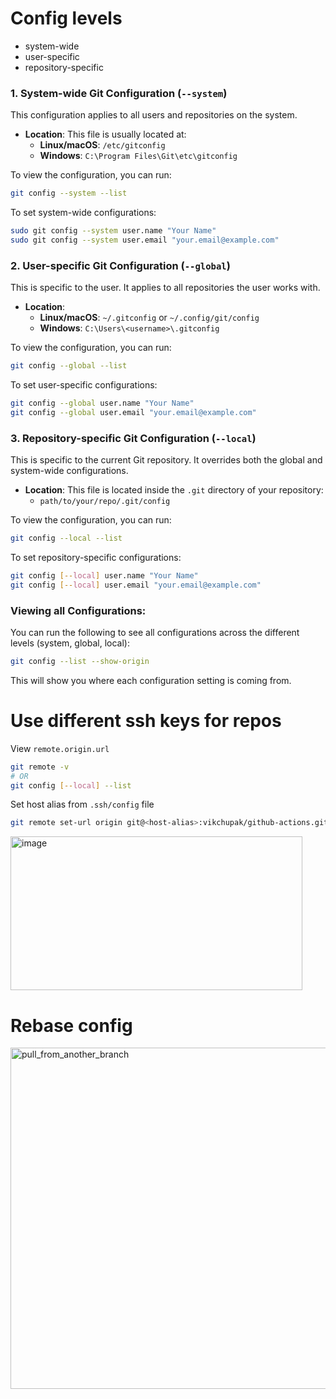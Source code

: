 # Config levels
- system-wide
- user-specific
- repository-specific

### 1. **System-wide Git Configuration** (`--system`)
This configuration applies to all users and repositories on the system.

- **Location**: This file is usually located at:
  - **Linux/macOS**: `/etc/gitconfig`
  - **Windows**: `C:\Program Files\Git\etc\gitconfig`

To view the configuration, you can run:
```bash
git config --system --list
```
To set system-wide configurations:
```bash
sudo git config --system user.name "Your Name"
sudo git config --system user.email "your.email@example.com"
```

### 2. **User-specific Git Configuration** (`--global`)
This is specific to the user. It applies to all repositories the user works with.

- **Location**: 
  - **Linux/macOS**: `~/.gitconfig` or `~/.config/git/config`
  - **Windows**: `C:\Users\<username>\.gitconfig`

To view the configuration, you can run:
```bash
git config --global --list
```
To set user-specific configurations:
```bash
git config --global user.name "Your Name"
git config --global user.email "your.email@example.com"
```

### 3. **Repository-specific Git Configuration** (`--local`)
This is specific to the current Git repository. It overrides both the global and system-wide configurations.

- **Location**: This file is located inside the `.git` directory of your repository:
  - `path/to/your/repo/.git/config`

To view the configuration, you can run:
```bash
git config --local --list
```
To set repository-specific configurations:
```bash
git config [--local] user.name "Your Name"
git config [--local] user.email "your.email@example.com"
```

### Viewing all Configurations:
You can run the following to see all configurations across the different levels (system, global, local):
```bash
git config --list --show-origin
```
This will show you where each configuration setting is coming from.

# Use different ssh keys for repos

View `remote.origin.url`
```bash
git remote -v
# OR
git config [--local] --list
```

Set host alias from `.ssh/config` file
```bash
git remote set-url origin git@<host-alias>:vikchupak/github-actions.git
```

<img width="467" height="246" alt="image" src="https://github.com/user-attachments/assets/09f9400f-0fb4-4879-ad68-32772083d76f" />

# Rebase config

<img width="546" alt="pull_from_another_branch" src="https://github.com/user-attachments/assets/fcd7fb21-dbf8-4713-ac7e-280707e765a0">

